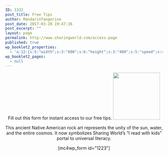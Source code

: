 ```yaml
---
ID: 1332
post_title: Free Tips
author: MandarinTangerine
post_date: 2017-03-20 19:47:36
post_excerpt: ""
layout: page
permalink: http://www.sharingworld.com/access-page
published: true
wp_booklet2_properties:
  - 'a:12:{s:5:"width";s:3:"600";s:6:"height";s:3:"400";s:5:"speed";s:4:"1000";s:5:"delay";s:4:"5000";s:9:"direction";s:3:"LTR";s:14:"arrows_enabled";b:0;s:20:"page_numbers_enabled";b:1;s:14:"cover_behavior";s:4:"open";s:7:"padding";s:2:"10";s:18:"thumbnails_enabled";b:0;s:13:"popup_enabled";s:0:"";s:5:"theme";s:7:"default";}'
wp_booklet2_pages:
  - null
---
```

<p style="text-align: center;">Fill out this form for instant access to our free tips.
<img class="wp-image-1336 size-thumbnail aligncenter" src="http://www.sharingworld.com/wp-content/uploads/2017/03/sun-petroglyph-1-150x150.png" width="150" height="150" /></p>
<p style="text-align: center;">This ancient Native American rock art represents the unity of the sun, water, and the entire cosmos. It now symbolizes Sharing World’s “I read with kids” portal to universal literacy.</p>
<p style="text-align: center;">[mc4wp_form id="1223"]</p>